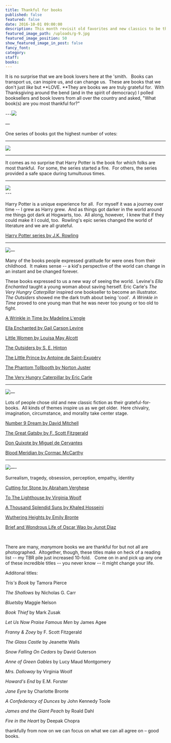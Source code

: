 ```yaml
---
title: Thankful for books
published: false
featured: false
date: 2016-10-01 09:00:00
description: This month revisit old favorites and new classics to be thankful for
featured_image_path: /uploads/g-9.jpg
featured_image_position: 50
show_featured_image_in_post: false
fancy_font:
category:
staff:
books:
---
```



It is no surprise that we are book lovers here at the 'smith. &nbsp; Books can transport us, can inspire us, and can change us.&nbsp; These are books that we don't just *like* but **LOVE.&nbsp;**They are books we are truly grateful for.&nbsp; With Thanksgiving around the bend (and in the spirit of democracy) I polled booksellers and book lovers from all over the country and asked, "What book(s) are you most thankful for?"

---![](/uploads/versions/g-10---x----1395-2093x---.jpg)

—

One series of books got the highest number of votes:

---

![](/uploads/versions/g-12---x----2023-1349x---.jpg)

---

It comes as no surprise that Harry Potter is the book for which folks are most thankful.&nbsp; For some, the series started a fire.&nbsp; For others, the series provided a safe space during tumultuous times.&nbsp;

---

![](/uploads/versions/g-11---x----2184-1456x---.jpg)
<br>---
<br>
<br>Harry Potter is a unique experience for all.&nbsp; For myself it was a journey over time -- I grew as Harry grew.&nbsp; And as things got darker in the world around me things got dark at Hogwarts, too.&nbsp; All along, however,&nbsp; I knew that if they could make it I could, too.&nbsp; Rowling's epic series changed the world of literature and we are all grateful.

[Harry Potter series by J.K. Rowl](http://www.brooklinebooksmith-shop.com/book/9780590353427)[ing](http://www.brooklinebooksmith-shop.com/book/9780590353427)

---

![](/uploads/versions/g-5---x----1360-1546x---.jpg)—

Many of the books people expressed gratitude for were ones from their childhood.&nbsp; It makes sense -- a kid's perspective of the world can change in an instant and be changed forever.&nbsp;

These books expressed to us a new way of seeing the world.&nbsp; Levine's *Ella Enchanted* taught a young woman about saving herself. Eric Carle's *The Very Hungry Caterpillar* inspired one bookseller to become an illustrator.&nbsp; *The Outsiders* showed me the dark truth about being 'cool'.&nbsp; *A Wrinkle in Time* proved to one young man that he was never too young or too old to fight.

[A Wrinkle in Time by Madeline L'engle](http://www.brooklinebooksmith-shop.com/book/9780312367541)

[Ella Enchanted by Gail Carson Levine](http://www.brooklinebooksmith-shop.com/book/9780064407052)

[Little Women by Louisa May Alcott](http://www.brooklinebooksmith-shop.com/book/9780147514011)

[The Outsiders by S. E. Hinton](http://www.brooklinebooksmith-shop.com/book/9780140385724)

[The Little Prince by Antoine de Saint-Exup&eacute;ry](http://www.brooklinebooksmith-shop.com/book/9780156012195)

[The Phantom Tollbooth by Norton Juster](http://www.brooklinebooksmith-shop.com/book/9780394820378)

[The Very Hungry Caterpillar by Eric Carle](http://www.brooklinebooksmith-shop.com/book/9780399226908)

---

![](/uploads/versions/g-1---x----1264-1645x---.jpg)—

Lots of people chose old and new classic fiction as their grateful-for-books.&nbsp; All kinds of themes inspire us as we get older.&nbsp; Here chivalry, imagination, circumstance, and morality take center stage.

[Number 9 Dream by David Mitchell](http://www.brooklinebooksmith-shop.com/book/9780812966923)

[The Great Gatsby by F. Scott Fitzgerald](http://www.brooklinebooksmith-shop.com/book/9780743273565)

[Don Quixote by Miguel de Cervantes](http://www.brooklinebooksmith-shop.com/book/9780060934347)

[Blood Meridian by Cormac McCarthy](http://www.brooklinebooksmith-shop.com/book/9780679728757)

---

![](/uploads/versions/g-2---x----1164-1149x---.jpg)—-

Surrealism, tragedy, obsession, perception, empathy, identity

[Cutting for Stone by Abraham Verghese](http://www.brooklinebooksmith-shop.com/book/9780375714368)

[To The Lighthouse by Virginia Woolf](http://www.brooklinebooksmith-shop.com/book/9780156907392)

[A Thousand Splendid Suns by Khaled Hosseini](http://www.brooklinebooksmith-shop.com/book/9781594483851)

[Wuthering Heights by Emily Bronte](http://www.brooklinebooksmith-shop.com/book/9780375756443)

[Brief and Wondrous Life of Oscar Wao by Junot Diaz](http://www.brooklinebooksmith-shop.com/book/9781594483295)

&nbsp;

There are many, *many*more books we are thankful for but not all are photographed.&nbsp; Altogether, though, these titles make on heck of a reading list -- my TBR pile just increased 10-fold. &nbsp; Come on in and pick up any one of these incredible titles -- you never know -- it might change your life.

Additonal titles:

*Tris's Book* by Tamora Pierce

*The Shallows* by Nicholas G. Carr

*Bluets*by Maggie Nelson

*Book Thief* by Mark Zusak

*Let Us Now Praise Famous Men* by James Agee

*Franny & Zoey* by F. Scott Fitzgerald

*The Glass Castle* by Jeanette Walls

*Snow Falling On Cedars* by David Guterson

*Anne of Green Gables* by Lucy Maud Montgomery

*Mrs. Dalloway* by Virginia Woolf

*Howard's End* by E.M. Forster

*Jane Eyre* by Charlotte Bronte

*A Confederacy of Dunces* by John Kennedy Toole

*James and the Giant Peach* by Roald Dahl

*Fire in the Heart* by Deepak Chopra

thankfully from now on we can focus on what we can all agree on – good books.